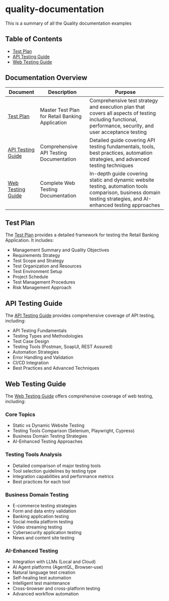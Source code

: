 # quality-documentation
This is a summary of all the Quality documentation examples

## Table of Contents
- [Test Plan](#test-plan)
- [API Testing Guide](#api-testing-guide)
- [Web Testing Guide](#web-testing-guide)

## Documentation Overview

| Document | Description | Purpose |
|----------|-------------|---------|
| [Test Plan](TestPlan.md) | Master Test Plan for Retail Banking Application | Comprehensive test strategy and execution plan that covers all aspects of testing including functional, performance, security, and user acceptance testing |
| [API Testing Guide](ApiTesting.md) | Comprehensive API Testing Documentation | Detailed guide covering API testing fundamentals, tools, best practices, automation strategies, and advanced testing techniques |
| [Web Testing Guide](WebTesting.md) | Complete Web Testing Documentation | In-depth guide covering static and dynamic website testing, automation tools comparison, business domain testing strategies, and AI-enhanced testing approaches |

## Test Plan
The [Test Plan](TestPlan.md) provides a detailed framework for testing the Retail Banking Application. It includes:

- Management Summary and Quality Objectives
- Requirements Strategy
- Test Scope and Strategy
- Test Organization and Resources
- Test Environment Setup
- Project Schedule
- Test Management Procedures
- Risk Management Approach

## API Testing Guide
The [API Testing Guide](ApiTesting.md) provides comprehensive coverage of API testing, including:

- API Testing Fundamentals
- Testing Types and Methodologies
- Test Case Design
- Testing Tools (Postman, SoapUI, REST Assured)
- Automation Strategies
- Error Handling and Validation
- CI/CD Integration
- Best Practices and Advanced Techniques

## Web Testing Guide
The [Web Testing Guide](WebTesting.md) offers comprehensive coverage of web testing, including:

### Core Topics
- Static vs Dynamic Website Testing
- Testing Tools Comparison (Selenium, Playwright, Cypress)
- Business Domain Testing Strategies
- AI-Enhanced Testing Approaches

### Testing Tools Analysis
- Detailed comparison of major testing tools
- Tool selection guidelines by testing type
- Integration capabilities and performance metrics
- Best practices for each tool

### Business Domain Testing
- E-commerce testing strategies
- Form and data entry validation
- Banking application testing
- Social media platform testing
- Video streaming testing
- Cybersecurity application testing
- News and content site testing

### AI-Enhanced Testing
- Integration with LLMs (Local and Cloud)
- AI Agent platforms (AgentQL, Browser-use)
- Natural language test creation
- Self-healing test automation
- Intelligent test maintenance
- Cross-browser and cross-platform testing
- Advanced workflow automation
